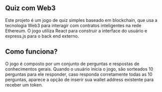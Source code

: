 

## Quiz com Web3

Este projeto é um jogo de quiz simples baseado em blockchain, que usa a tecnologia Web3 para interagir com contratos inteligentes na rede Ethereum. O jogo utiliza React para construir a interface do usuário e express.js para o back end externo.


## Como funciona?

O jogo é composto por um conjunto de perguntas e respostas de conhecimentos gerais. Quando o usuário inicia o jogo, são sorteados 10 perguntas para ele responder, caso responda corretamente todas as 10 perguntas, aparece a opção de inserir sua wallet address existente para receber um token.


